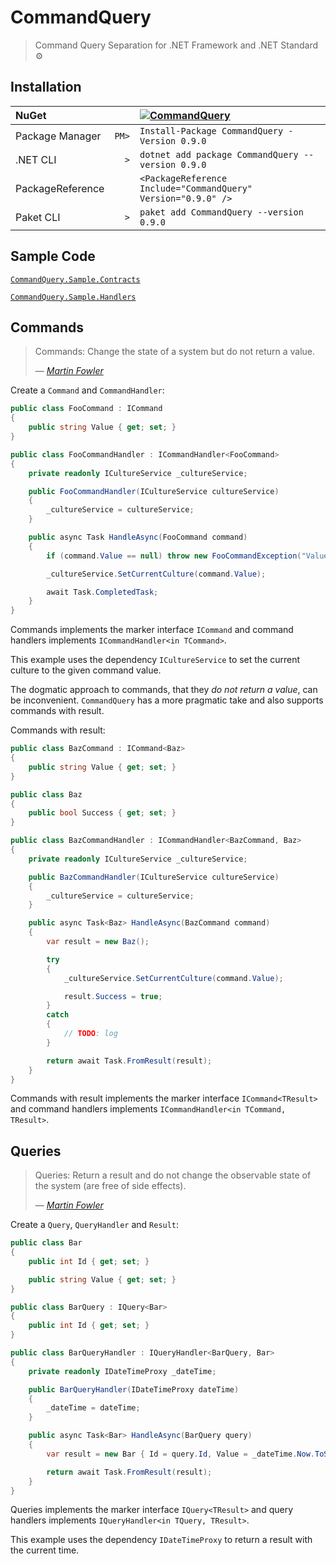 # CommandQuery

> Command Query Separation for .NET Framework and .NET Standard ⚙️

## Installation

| NuGet            |       | [![CommandQuery][1]][2]                                       |
| :--------------- | ----: | :------------------------------------------------------------ |
| Package Manager  | `PM>` | `Install-Package CommandQuery -Version 0.9.0`                 |
| .NET CLI         | `>`   | `dotnet add package CommandQuery --version 0.9.0`             |
| PackageReference |       | `<PackageReference Include="CommandQuery" Version="0.9.0" />` |
| Paket CLI        | `>`   | `paket add CommandQuery --version 0.9.0`                      |

[1]: https://img.shields.io/nuget/v/CommandQuery.svg?label=CommandQuery
[2]: https://www.nuget.org/packages/CommandQuery

## Sample Code

[`CommandQuery.Sample.Contracts`](/samples/CommandQuery.Sample.Contracts)

[`CommandQuery.Sample.Handlers`](/samples/CommandQuery.Sample.Handlers)

## Commands

> Commands: Change the state of a system but do not return a value.
>
> — <cite>[Martin Fowler](http://martinfowler.com/bliki/CommandQuerySeparation.html)</cite>

Create a `Command` and `CommandHandler`:

```csharp
public class FooCommand : ICommand
{
    public string Value { get; set; }
}

public class FooCommandHandler : ICommandHandler<FooCommand>
{
    private readonly ICultureService _cultureService;

    public FooCommandHandler(ICultureService cultureService)
    {
        _cultureService = cultureService;
    }

    public async Task HandleAsync(FooCommand command)
    {
        if (command.Value == null) throw new FooCommandException("Value cannot be null", 1337, "Try setting the value to 'en-US'");

        _cultureService.SetCurrentCulture(command.Value);

        await Task.CompletedTask;
    }
}
```

Commands implements the marker interface `ICommand` and command handlers implements `ICommandHandler<in TCommand>`.

This example uses the dependency `ICultureService` to set the current culture to the given command value.

The dogmatic approach to commands, that they *do not return a value*, can be inconvenient.
`CommandQuery` has a more pragmatic take and also supports commands with result.

Commands with result:

```csharp
public class BazCommand : ICommand<Baz>
{
    public string Value { get; set; }
}

public class Baz
{
    public bool Success { get; set; }
}

public class BazCommandHandler : ICommandHandler<BazCommand, Baz>
{
    private readonly ICultureService _cultureService;

    public BazCommandHandler(ICultureService cultureService)
    {
        _cultureService = cultureService;
    }

    public async Task<Baz> HandleAsync(BazCommand command)
    {
        var result = new Baz();

        try
        {
            _cultureService.SetCurrentCulture(command.Value);

            result.Success = true;
        }
        catch
        {
            // TODO: log
        }

        return await Task.FromResult(result);
    }
}
```

Commands with result implements the marker interface `ICommand<TResult>` and command handlers implements `ICommandHandler<in TCommand, TResult>`.

## Queries

> Queries: Return a result and do not change the observable state of the system (are free of side effects).
>
> — <cite>[Martin Fowler](http://martinfowler.com/bliki/CommandQuerySeparation.html)</cite>

Create a `Query`, `QueryHandler` and `Result`:

```csharp
public class Bar
{
    public int Id { get; set; }

    public string Value { get; set; }
}

public class BarQuery : IQuery<Bar>
{
    public int Id { get; set; }
}

public class BarQueryHandler : IQueryHandler<BarQuery, Bar>
{
    private readonly IDateTimeProxy _dateTime;

    public BarQueryHandler(IDateTimeProxy dateTime)
    {
        _dateTime = dateTime;
    }

    public async Task<Bar> HandleAsync(BarQuery query)
    {
        var result = new Bar { Id = query.Id, Value = _dateTime.Now.ToString("F") };

        return await Task.FromResult(result);
    }
}
```

Queries implements the marker interface `IQuery<TResult>` and query handlers implements `IQueryHandler<in TQuery, TResult>`.

This example uses the dependency `IDateTimeProxy` to return a result with the current time.
